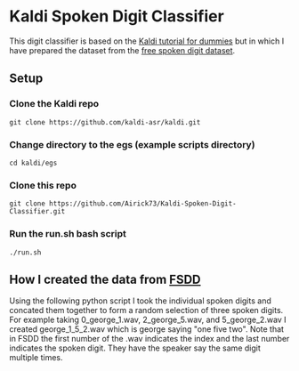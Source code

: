 # Kaldi Spoken Digit Classifier 
This digit classifier is based on the [Kaldi tutorial for dummies](https://kaldi-asr.org/doc/kaldi_for_dummies.html) but in which I have prepared the dataset from the [free spoken digit dataset](https://github.com/Jakobovski/free-spoken-digit-dataset).

## Setup
### Clone the Kaldi repo
`git clone https://github.com/kaldi-asr/kaldi.git`
### Change directory to the egs (example scripts directory)
`cd kaldi/egs`
### Clone this repo 
`git clone https://github.com/Airick73/Kaldi-Spoken-Digit-Classifier.git`
### Run the run.sh bash script 
`./run.sh`

## How I created the data from [FSDD](https://github.com/Jakobovski/free-spoken-digit-dataset)
Using the following python script I took the individual spoken digits and concated them together to form a random selection of three spoken digits. For example taking 0_george_1.wav, 2_george_5.wav, and 5_george_2.wav I created george_1_5_2.wav which is george saying "one five two". Note that in FSDD the first number of the .wav indicates the index and the last number indicates the spoken digit. They have the speaker say the same digit multiple times. 
